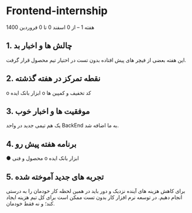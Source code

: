 # Frontend-internship

هفته  1 – از 0 اسفند 0 تا 0 فروردین 1400

## 1. چالش ها و اخبار بد



این هفته بعضی از فیچر های پیش افتاده بدون تست در اختیار تیم محصول قرار گرفت.

## 2. نقطه تمرکز در هفته گذشته 


o	ابزار بانک ایده
o	کد تخفیف و کمپین ها


## 3. موفقیت ها و اخبار خوب

یک هم تیمی جدید در واحد BackEnd به ما اضافه شد.

## 4. برنامه هفته پیش رو

●	محصول و فنی 
o	ابزار بانک ایده

## 5. تجربه های جدید آموخته شده

برای کاهش هزینه های آینده نزدیک و دور باید در همین لحظه کار خودمان را به درستی انجام دهیم. در توسعه نرم افزار کار بدون تست ممکن است برای کل تیم هزینه ایجاد کند؛ و نه فقط خودمان.

